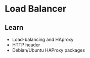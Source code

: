 # Load Balancer
## Learn
- Load-balancing and HAproxy
- HTTP header
- Debian/Ubuntu HAProxy packages
